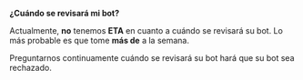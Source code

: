 **¿Cuándo se revisará mi bot?**

Actualmente, **no** tenemos **ETA** en cuanto a cuándo se revisará su bot. Lo más probable es que tome **más de** a la semana.

Preguntarnos continuamente cuándo se revisará su bot hará que su bot sea rechazado.
